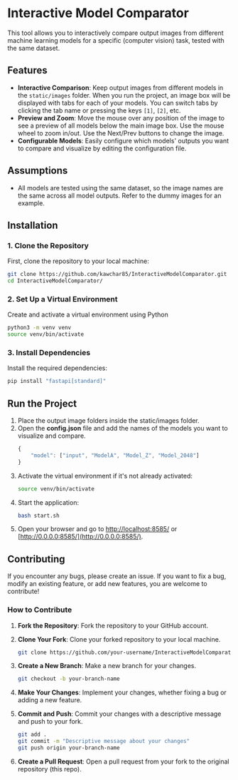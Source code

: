 # Interactive Model Comparator

This tool allows you to interactively compare output images from different machine learning models for a specific (computer vision) task, tested with the same dataset. 

## Features

- **Interactive Comparison**: Keep output images from different models in the `static/images` folder. When you run the project, an image box will be displayed with tabs for each of your models. You can switch tabs by clicking the tab name or pressing the keys `[1]`, `[2]`, etc.
- **Preview and Zoom**: Move the mouse over any position of the image to see a preview of all models below the main image box. Use the mouse wheel to zoom in/out. Use the Next/Prev buttons to change the image.
- **Configurable Models**: Easily configure which models' outputs you want to compare and visualize by editing the configuration file.

## Assumptions

- All models are tested using the same dataset, so the image names are the same across all model outputs. Refer to the dummy images for an example.

## Installation

### 1. Clone the Repository

First, clone the repository to your local machine:

```bash
git clone https://github.com/kawchar85/InteractiveModelComparator.git
cd InteractiveModelComparator/
```

### 2. Set Up a Virtual Environment
Create and activate a virtual environment using Python

```bash
python3 -m venv venv
source venv/bin/activate
```

### 3. Install Dependencies
Install the required dependencies:

```bash
pip install "fastapi[standard]"
```

## Run the Project
1. Place the output image folders inside the static/images folder.
2. Open the **config.json** file and add the names of the models you want to visualize and compare.
    ```js
    {
        "model": ["input", "ModelA", "Model_Z", "Model_2048"]
    }
    ```
3. Activate the virtual environment if it's not already activated:
    ```bash
    source venv/bin/activate
    ```
4. Start the application:
    ```bash
    bash start.sh
    ```
5. Open your browser and go to [http://localhost:8585/](http://localhost:8585/) or [http://0.0.0.0:8585/](http://0.0.0.0:8585/).



## Contributing

If you encounter any bugs, please create an issue. If you want to fix a bug, modify an existing feature, or add new features, you are welcome to contribute!

### How to Contribute

1. **Fork the Repository**: Fork the repository to your GitHub account.
   
2. **Clone Your Fork**: Clone your forked repository to your local machine.

   ```bash
   git clone https://github.com/your-username/InteractiveModelComparator.git
   ```

3. **Create a New Branch**: Make a new branch for your changes.

   ```bash
   git checkout -b your-branch-name
   ```

4. **Make Your Changes**: Implement your changes, whether fixing a bug or adding a new feature.

5. **Commit and Push**: Commit your changes with a descriptive message and push to your fork.

   ```bash
   git add .
   git commit -m "Descriptive message about your changes"
   git push origin your-branch-name
   ```

6. **Create a Pull Request**: Open a pull request from your fork to the original repository (this repo).
